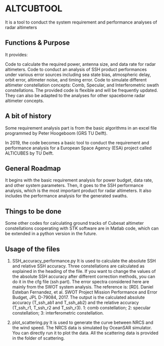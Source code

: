 # ALTCUBTOOL
It is a tool to conduct the system requirement and performance analyses of radar altimeters

## Functions & Purpose
It provides:

Code to calculate the required power, antenna size, and data rate for radar altimeters.
Code to conduct an analysis of SSH product performances under various error sources including sea state bias, atmospheric delay, orbit error, altimeter noise, and timing error.
Code to simulate different altimeter constellation concepts: Comb, Specular, and Interferometric swath constellations.
The provided code is flexible and will be frequently updated. They can also be adapted to the analyses for other spaceborne radar altimeter concepts. 

## A bit of history

Some requirement analysis part is from the basic algorithms in an excel file programmed by Peter Hoogeboom (GRS TU Delft). 

In 2019, the code becomes a basic tool to conduct the requirement and performance analysis for a European Space Agency (ESA) project called ALTICUBES by TU Delft.

## General Roadmap

It begins with the basic requirement analysis for power budget, data rate, and other system parameters. Then, it goes to the SSH performance analysis, which is the most important product for radar altimeters. It also includes the performance analysis for the generated swaths.

## Things to be done

Some other codes for calculating ground tracks of Cubesat altimeter constellations cooperating with STK software are in Matlab code, which can be extended in a python version in the future.

## Usage of the files
1) SSH_accuracy_performance.py
It is used to calculate the absolute SSH and relative SSH accuracy. Three constellations are calculated as explained in the heading of the file.
If you want to change the values of the absolute SSH accuracy after different correction methods, you can do it in the cfg file (ssh part).
The error spectra considered here are mainly from the SWOT system analysis. The reference is: [RD].	Daniel Esteban Fernandez, et al. SWOT Project Mission Performance and Error Budget, JPL D-79084, 2017. 
The output is the calculated absolute accuracy (T_ssh_ab1 and T_ssh_ab2) and the relative accuracy (T_ssh_r1, T_ssh_r2 and T_ssh_r3). 1: comb constellation; 2: specular constellation; 3: interferometric constellation.

2) plot_scattering.py
It is used to generate the curve between NRCS and the wind speed. The NRCS data is simulated by OceanSAR simulator. You can directly run it to plot the data. All the scattering data is provided in the folder of scattering.
